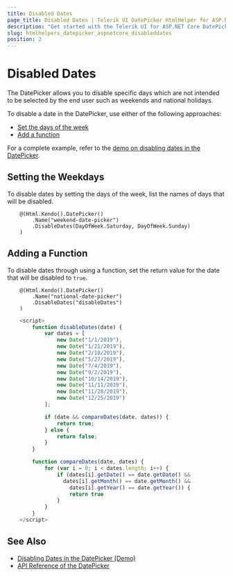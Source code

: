 ```yaml
---
title: Disabled Dates
page_title: Disabled Dates | Telerik UI DatePicker HtmlHelper for ASP.NET Core
description: "Get started with the Telerik UI for ASP.NET Core DatePicker and learn how to disable specific dates in the widget."
slug: htmlhelpers_datepicker_aspnetcore_disableddates
position: 2
---
```


# Disabled Dates

The DatePicker allows you to disable specific days which are not intended to be selected by the end user such as weekends and national holidays.

To disable a date in the DatePicker, use either of the following approaches:
* [Set the days of the week](#setting-the-weekdays)
* [Add a function](#adding-a-function)

For a complete example, refer to the [demo on disabling dates in the DatePicker](https://demos.telerik.com/aspnet-core/datepicker/disable-dates).

## Setting the Weekdays

To disable dates by setting the days of the week, list the names of days that will be disabled.

```Razor
    @(Html.Kendo().DatePicker()
        .Name("weekend-date-picker")
        .DisableDates(DayOfWeek.Saturday, DayOfWeek.Sunday)
    )
```

## Adding a Function

To disable dates through using a function, set the return value for the date that will be disabled to `true`.

```Razor
    @(Html.Kendo().DatePicker()
        .Name("national-date-picker")
        .DisableDates("disableDates")
    )
```
```JavaScript
    <script>
        function disableDates(date) {
            var dates = [
                new Date("1/1/2019"),
                new Date("1/21/2019"),
                new Date("2/18/2019"),
                new Date("5/27/2019"),
                new Date("7/4/2019"),
                new Date("9/2/2019"),
                new Date("10/14/2019"),
                new Date("11/11/2019"),
                new Date("11/28/2019"),
                new Date("12/25/2019")
            ];

            if (date && compareDates(date, dates)) {
                return true;
            } else {
                return false;
            }
        }

        function compareDates(date, dates) {
            for (var i = 0; i < dates.length; i++) {
                if (dates[i].getDate() == date.getDate() &&
                  dates[i].getMonth() == date.getMonth() &&
                    dates[i].getYear() == date.getYear()) {
                    return true
                }
            }
        }
    </script>
```

## See Also

* [Disabling Dates in the DatePicker (Demo)](https://demos.telerik.com/aspnet-core/datepicker/disable-dates)
* [API Reference of the DatePicker](/api/datepicker)
